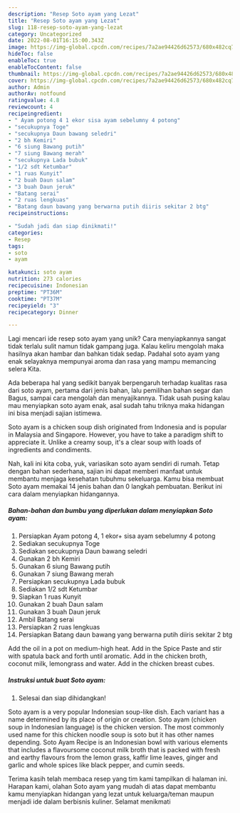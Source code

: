 ```yaml
---
description: "Resep Soto ayam yang Lezat"
title: "Resep Soto ayam yang Lezat"
slug: 118-resep-soto-ayam-yang-lezat
category: Uncategorized
date: 2022-08-01T16:15:00.343Z
image: https://img-global.cpcdn.com/recipes/7a2ae94426d62573/680x482cq70/soto-ayam-foto-resep-utama.jpg
hideToc: false
enableToc: true
enableTocContent: false
thumbnail: https://img-global.cpcdn.com/recipes/7a2ae94426d62573/680x482cq70/soto-ayam-foto-resep-utama.jpg
cover: https://img-global.cpcdn.com/recipes/7a2ae94426d62573/680x482cq70/soto-ayam-foto-resep-utama.jpg
author: Admin
authorAv: notfound
ratingvalue: 4.8
reviewcount: 4
recipeingredient:
- " Ayam potong 4 1 ekor sisa ayam sebelumny 4 potong"
- "secukupnya Toge"
- "secukupnya Daun bawang seledri"
- "2 bh Kemiri"
- "6 siung Bawang putih"
- "7 siung Bawang merah"
- "secukupnya Lada bubuk"
- "1/2 sdt Ketumbar"
- "1 ruas Kunyit"
- "2 buah Daun salam"
- "3 buah Daun jeruk"
- "Batang serai"
- "2 ruas lengkuas"
- "Batang daun bawang yang berwarna putih diiris sekitar 2 btg"
recipeinstructions:

- "Sudah jadi dan siap dinikmati!"
categories:
- Resep
tags:
- soto
- ayam

katakunci: soto ayam 
nutrition: 273 calories
recipecuisine: Indonesian
preptime: "PT36M"
cooktime: "PT37M"
recipeyield: "3"
recipecategory: Dinner

---
```





Lagi mencari ide resep soto ayam yang unik? Cara menyiapkannya sangat tidak terlalu sulit namun tidak gampang juga. Kalau keliru mengolah maka hasilnya akan hambar dan bahkan tidak sedap. Padahal soto ayam yang enak selayaknya mempunyai aroma dan rasa yang mampu memancing selera Kita.





Ada beberapa hal yang sedikit banyak berpengaruh terhadap kualitas rasa dari soto ayam, pertama dari jenis bahan, lalu pemilihan bahan segar dan Bagus, sampai cara mengolah dan menyajikannya. Tidak usah pusing kalau mau menyiapkan soto ayam enak,      asal sudah tahu triknya maka hidangan ini bisa menjadi sajian istimewa.














Soto ayam is a chicken soup dish originated from Indonesia and is popular in Malaysia and Singapore. However, you have to take a paradigm shift to appreciate it. Unlike a creamy soup, it&#39;s a clear soup with loads of ingredients and condiments.






Nah, kali ini kita coba, yuk, variasikan soto ayam sendiri di rumah. Tetap dengan bahan sederhana, sajian ini dapat memberi manfaat untuk membantu menjaga kesehatan tubuhmu sekeluarga. Kamu bisa membuat Soto ayam memakai 14 jenis bahan dan 0 langkah pembuatan. Berikut ini cara dalam menyiapkan hidangannya.

<!--inarticleads1-->

##### Bahan-bahan dan bumbu yang diperlukan dalam menyiapkan Soto ayam:

1. Persiapkan  Ayam potong 4, 1 ekor+ sisa ayam sebelumny 4 potong
1. Sediakan secukupnya Toge
1. Sediakan secukupnya Daun bawang seledri
1. Gunakan 2 bh Kemiri
1. Gunakan 6 siung Bawang putih
1. Gunakan 7 siung Bawang merah
1. Persiapkan secukupnya Lada bubuk
1. Sediakan 1/2 sdt Ketumbar
1. Siapkan 1 ruas Kunyit
1. Gunakan 2 buah Daun salam
1. Gunakan 3 buah Daun jeruk
1. Ambil Batang serai
1. Persiapkan 2 ruas lengkuas
1. Persiapkan Batang daun bawang yang berwarna putih diiris sekitar 2 btg


Add the oil in a pot on medium-high heat. Add in the Spice Paste and stir with spatula back and forth until aromatic. Add in the chicken broth, coconut milk, lemongrass and water. Add in the chicken breast cubes. 

<!--inarticleads2-->

##### Instruksi untuk buat Soto ayam:


1. Selesai dan siap dihidangkan!

Soto ayam is a very popular Indonesian soup-like dish. Each variant has a name determined by its place of origin or creation. Soto ayam (chicken soup in Indonesian language) is the chicken version. The most commonly used name for this chicken noodle soup is soto but it has other names depending. Soto Ayam Recipe is an Indonesian bowl with various elements that includes a flavoursome coconut milk broth that is packed with fresh and earthy flavours from the lemon grass, kaffir lime leaves, ginger and garlic and whole spices like black pepper, and cumin seeds. 

Terima kasih telah membaca resep yang tim kami tampilkan di halaman ini. Harapan kami, olahan Soto ayam yang mudah di atas dapat membantu kamu menyiapkan hidangan yang lezat untuk keluarga/teman maupun menjadi ide dalam berbisnis kuliner. Selamat menikmati
